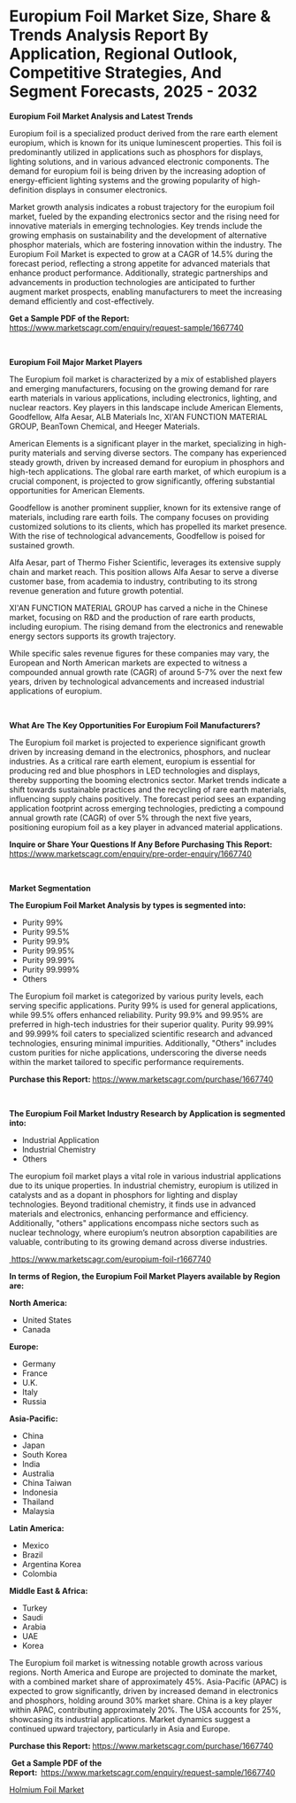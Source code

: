 <p><h1>Europium Foil Market Size, Share & Trends Analysis Report By Application, Regional Outlook, Competitive Strategies, And Segment Forecasts, 2025 - 2032</h1></p><p><strong>Europium Foil Market Analysis and Latest Trends</strong></p>
<p><p>Europium foil is a specialized product derived from the rare earth element europium, which is known for its unique luminescent properties. This foil is predominantly utilized in applications such as phosphors for displays, lighting solutions, and in various advanced electronic components. The demand for europium foil is being driven by the increasing adoption of energy-efficient lighting systems and the growing popularity of high-definition displays in consumer electronics.</p><p>Market growth analysis indicates a robust trajectory for the europium foil market, fueled by the expanding electronics sector and the rising need for innovative materials in emerging technologies. Key trends include the growing emphasis on sustainability and the development of alternative phosphor materials, which are fostering innovation within the industry. The Europium Foil Market is expected to grow at a CAGR of 14.5% during the forecast period, reflecting a strong appetite for advanced materials that enhance product performance. Additionally, strategic partnerships and advancements in production technologies are anticipated to further augment market prospects, enabling manufacturers to meet the increasing demand efficiently and cost-effectively.</p></p>
<p><strong>Get a Sample PDF of the Report:&nbsp;</strong> <a href="https://www.marketscagr.com/enquiry/request-sample/1667740?utm_campaign=2095&utm_medium=2&utm_source=Github&utm_content=ia&utm_term=07032025&utm_id=europium-foil">https://www.marketscagr.com/enquiry/request-sample/1667740</a></p>
<p>&nbsp;</p>
<p><strong>Europium Foil Major Market Players</strong></p>
<p><p>The Europium foil market is characterized by a mix of established players and emerging manufacturers, focusing on the growing demand for rare earth materials in various applications, including electronics, lighting, and nuclear reactors. Key players in this landscape include American Elements, Goodfellow, Alfa Aesar, ALB Materials Inc, XI'AN FUNCTION MATERIAL GROUP, BeanTown Chemical, and Heeger Materials.</p><p>American Elements is a significant player in the market, specializing in high-purity materials and serving diverse sectors. The company has experienced steady growth, driven by increased demand for europium in phosphors and high-tech applications. The global rare earth market, of which europium is a crucial component, is projected to grow significantly, offering substantial opportunities for American Elements.</p><p>Goodfellow is another prominent supplier, known for its extensive range of materials, including rare earth foils. The company focuses on providing customized solutions to its clients, which has propelled its market presence. With the rise of technological advancements, Goodfellow is poised for sustained growth.</p><p>Alfa Aesar, part of Thermo Fisher Scientific, leverages its extensive supply chain and market reach. This position allows Alfa Aesar to serve a diverse customer base, from academia to industry, contributing to its strong revenue generation and future growth potential.</p><p>XI'AN FUNCTION MATERIAL GROUP has carved a niche in the Chinese market, focusing on R&D and the production of rare earth products, including europium. The rising demand from the electronics and renewable energy sectors supports its growth trajectory.</p><p>While specific sales revenue figures for these companies may vary, the European and North American markets are expected to witness a compounded annual growth rate (CAGR) of around 5-7% over the next few years, driven by technological advancements and increased industrial applications of europium.</p></p>
<p>&nbsp;</p>
<p><strong>What Are The Key Opportunities For Europium Foil Manufacturers?</strong></p>
<p><p>The Europium foil market is projected to experience significant growth driven by increasing demand in the electronics, phosphors, and nuclear industries. As a critical rare earth element, europium is essential for producing red and blue phosphors in LED technologies and displays, thereby supporting the booming electronics sector. Market trends indicate a shift towards sustainable practices and the recycling of rare earth materials, influencing supply chains positively. The forecast period sees an expanding application footprint across emerging technologies, predicting a compound annual growth rate (CAGR) of over 5% through the next five years, positioning europium foil as a key player in advanced material applications.</p></p>
<p><strong>Inquire or Share Your Questions If Any Before Purchasing This Report:</strong> <a href="https://www.marketscagr.com/enquiry/pre-order-enquiry/1667740?utm_campaign=2095&utm_medium=2&utm_source=Github&utm_content=ia&utm_term=07032025&utm_id=europium-foil">https://www.marketscagr.com/enquiry/pre-order-enquiry/1667740</a></p>
<p>&nbsp;</p>
<p><strong>Market Segmentation</strong></p>
<p><strong>The Europium Foil Market Analysis by types is segmented into:</strong></p>
<p><ul><li>Purity 99%</li><li>Purity 99.5%</li><li>Purity 99.9%</li><li>Purity 99.95%</li><li>Purity 99.99%</li><li>Purity 99.999%</li><li>Others</li></ul></p>
<p><p>The Europium foil market is categorized by various purity levels, each serving specific applications. Purity 99% is used for general applications, while 99.5% offers enhanced reliability. Purity 99.9% and 99.95% are preferred in high-tech industries for their superior quality. Purity 99.99% and 99.999% foil caters to specialized scientific research and advanced technologies, ensuring minimal impurities. Additionally, "Others" includes custom purities for niche applications, underscoring the diverse needs within the market tailored to specific performance requirements.</p></p>
<p><strong>Purchase this Report:&nbsp;</strong><a href="https://www.marketscagr.com/purchase/1667740?utm_campaign=2095&utm_medium=2&utm_source=Github&utm_content=ia&utm_term=07032025&utm_id=europium-foil">https://www.marketscagr.com/purchase/1667740</a></p>
<p>&nbsp;</p>
<p><strong>The Europium Foil Market Industry Research by Application is segmented into:</strong></p>
<p><ul><li>Industrial Application</li><li>Industrial Chemistry</li><li>Others</li></ul></p>
<p><p>The europium foil market plays a vital role in various industrial applications due to its unique properties. In industrial chemistry, europium is utilized in catalysts and as a dopant in phosphors for lighting and display technologies. Beyond traditional chemistry, it finds use in advanced materials and electronics, enhancing performance and efficiency. Additionally, "others" applications encompass niche sectors such as nuclear technology, where europium’s neutron absorption capabilities are valuable, contributing to its growing demand across diverse industries.</p></p>
<p><a href="https://www.marketscagr.com/europium-foil-r1667740?utm_campaign=2095&utm_medium=2&utm_source=Github&utm_content=ia&utm_term=07032025&utm_id=europium-foil">&nbsp;https://www.marketscagr.com/europium-foil-r1667740</a></p>
<p><strong>In terms of Region, the Europium Foil Market Players available by Region are:</strong></p>
<p>
    <p> <strong> North America: </strong>
        <ul>
            <li>United States</li>
            <li>Canada</li>
        </ul>
        </p> 
    <p> <strong> Europe: </strong>
        <ul>
            <li>Germany</li>
            <li>France</li>
            <li>U.K.</li>
            <li>Italy</li>
            <li>Russia</li>
        </ul>
        </p> 
    <p> <strong> Asia-Pacific: </strong>
        <ul>
            <li>China</li>
            <li>Japan</li>
            <li>South Korea</li>
            <li>India</li>
            <li>Australia</li>
            <li>China Taiwan</li>
            <li>Indonesia</li>
            <li>Thailand</li>
            <li>Malaysia</li>
        </ul>
        </p> 
    <p> <strong> Latin America: </strong>
        <ul>
            <li>Mexico</li>
            <li>Brazil</li>
            <li>Argentina Korea</li>
            <li>Colombia</li>
        </ul>
        </p> 
    <p> <strong> Middle East & Africa: </strong>
        <ul>
            <li>Turkey</li>
            <li>Saudi</li>
            <li>Arabia</li>
            <li>UAE</li>
            <li>Korea</li>
        </ul>
    </p>
    </p>
<p><p>The Europium foil market is witnessing notable growth across various regions. North America and Europe are projected to dominate the market, with a combined market share of approximately 45%. Asia-Pacific (APAC) is expected to grow significantly, driven by increased demand in electronics and phosphors, holding around 30% market share. China is a key player within APAC, contributing approximately 20%. The USA accounts for 25%, showcasing its industrial applications. Market dynamics suggest a continued upward trajectory, particularly in Asia and Europe.</p></p>
<p><strong>Purchase this Report: </strong><a href="https://www.marketscagr.com/purchase/1667740?utm_campaign=2095&utm_medium=2&utm_source=Github&utm_content=ia&utm_term=07032025&utm_id=europium-foil">https://www.marketscagr.com/purchase/1667740</a></p>
<p>&nbsp;<strong>Get a Sample PDF of the Report:&nbsp;&nbsp;</strong><a href="https://www.marketscagr.com/enquiry/request-sample/1667740?utm_campaign=2095&utm_medium=2&utm_source=Github&utm_content=ia&utm_term=07032025&utm_id=europium-foil">https://www.marketscagr.com/enquiry/request-sample/1667740</a></p>
<p><strong></strong></p>
<p><p><a href="https://github.com/mauripalmi/Market-Research-Report-List-6/blob/main/holmium-foil-market.md?utm_campaign=2095&utm_medium=2&utm_source=Github&utm_content=ia&utm_term=07032025&utm_id=europium-foil">Holmium Foil Market</a></p></p>